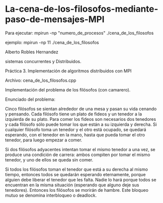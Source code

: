 # La-cena-de-los-filosofos-mediante-paso-de-mensajes-MPI
Para ejecutar: mpirun -np "numero_de_procesos" ./cena_de_los_filosofos

ejemplo: mpirun -np 11 ./cena_de_los_filosofos

Alberto Robles Hernandez

sistemas concurrentes y Distribuidos.

Práctica 3. Implementación de algoritmos distribuidos con MPI

Archivo: cena_de_los_filosofos.cpp

Implementación del problema de los filósofos (con camarero).

Enunciado del problema:

  Cinco filósofos se sientan alrededor de una mesa y pasan su vida cenando y pensando. Cada filósofo tiene un plato de fideos y
  un tenedor a la izquierda de su plato. Para comer los fideos son necesarios dos tenedores y cada filósofo sólo puede tomar 
  los que están a su izquierda y derecha. Si cualquier filósofo toma un tenedor y el otro está ocupado, se quedará esperando, 
  con el tenedor en la mano, hasta que pueda tomar el otro tenedor, para luego empezar a comer.

  Si dos filósofos adyacentes intentan tomar el mismo tenedor a una vez, se produce una condición de carrera: ambos compiten
  por tomar el mismo tenedor, y uno de ellos se queda sin comer.

  Si todos los filósofos toman el tenedor que está a su derecha al mismo tiempo, entonces todos se quedarán esperando 
  eternamente, porque alguien debe liberar el tenedor que les falta. Nadie lo hará porque todos se encuentran en la misma 
  situación (esperando que alguno deje sus tenedores). Entonces los filósofos se morirán de hambre. Este bloqueo mutuo se 
  denomina interbloqueo o deadlock.
  
